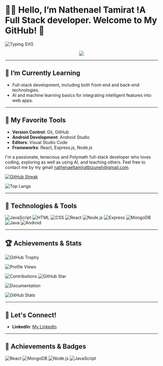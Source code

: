 
# 👨‍💻 Hello, I’m Nathenael Tamirat !A Full Stack developer. Welcome to My GitHub! 👋

![Typing SVG](https://readme-typing-svg.herokuapp.com/?lines=Full-Stack+Developer;AI+Enthusiast;Educator;Nathenael+Tamirat)


<p align="center">
  <a href="https://skillicons.dev">
    <img src="https://skillicons.dev/icons?i=javascript,git,php,python,kotlin,swift,react,angular,html,css,react,nodejs,express,mongodb,java,android" />
  </a>
</p>

---
## 🌱 I’m Currently Learning

- Full-stack development, including both front-end and back-end technologies.
- AI and machine learning basics for integrating intelligent features into web apps.

---

## 🔧 My Favorite Tools

- **Version Control**: Git, GitHub
- **Android Development**: Android Studio
- **Editors**: Visual Studio Code
- **Frameworks**: React, Express.js, Node.js



I'm a passionate, tenacious and Polymath full-stack developer who loves coding, exploring as well as using AI, and teaching others. Feel free to contact me by my gmail nathenaeltamiratbizuneh@gmail.com.




[![GitHub Streak](https://github-readme-streak-stats-tan-theta.vercel.app?user=NathenaelTamirat&theme=dark&hide_border=true&border_radius=6&card_width=600&card_height=200)](https://git.io/streak-stats)


![Top Langs](https://github-readme-stats.vercel.app/api/top-langs/?username=NathenaelTamirat&layout=compact)

---
## 🚀 Technologies & Tools

![JavaScript](https://img.shields.io/badge/JavaScript-ES6-yellow)
![HTML](https://img.shields.io/badge/HTML-5-orange)
![CSS](https://img.shields.io/badge/CSS-3-blue)
![React](https://img.shields.io/badge/React-16.13-blue)
![Node.js](https://img.shields.io/badge/Node.js-14.x-green)
![Express](https://img.shields.io/badge/Express-4.x-blue)
![MongoDB](https://img.shields.io/badge/MongoDB-4.x-green)
![Java](https://img.shields.io/badge/Java-8-red)
![Android](https://img.shields.io/badge/Android-Dev-green)

---


## 🏆 Achievements & Stats

![GitHub Trophy](https://github-profile-trophy.vercel.app/?username=NathenaelTamirat&theme=dark&column=7&margin-w=15&margin-h=15&no-frame=true&title=MultiLanguage,Commit,Repositories&row=1&color=ffcc00)

![Profile Views](https://komarev.com/ghpvc/?username=NathenaelTamirat&color=ffcc00&style=flat-square&label=Profile%20Views)

![Contributions](https://img.shields.io/badge/Contributions-100+_days-ffcc00?style=flat&logo=github&logoColor=ff5c5c)
![GitHub Star](https://img.shields.io/badge/GitHub_Star-⭐-ffcc00?style=flat&logo=github&logoColor=ff5c5c)

![Documentation](https://img.shields.io/badge/Documentation-Complete-ffcc00?style=flat&logo=github&logoColor=ff5c5c)

![GitHub Stats](https://github-readme-stats.vercel.app/api?username=NathenaelTamirat&show_icons=true&hide_title=true&count_private=true&hide=prs&theme=dark&bg_color=2D2D2D&border_radius=10&hide_border=true)


---

## 💬 Let's Connect!

- **LinkedIn**: [My LinkedIn](https://www.linkedin.com/in/nathenael-t-02361533b/)

---


## 🏅 Achievements & Badges

![React](https://img.shields.io/badge/React-16.13-blue)
![MongoDB](https://img.shields.io/badge/MongoDB-4.x-green)
![Node.js](https://img.shields.io/badge/Node.js-14.x-green)
![JavaScript](https://img.shields.io/badge/JavaScript-ES6-yellow)

